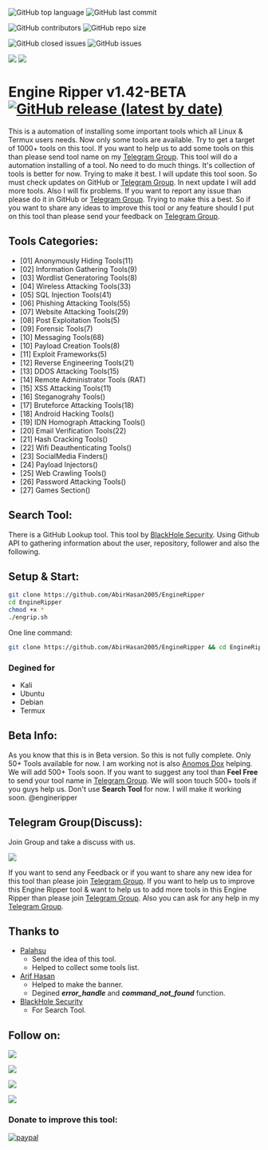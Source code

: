 ![GitHub top language](https://img.shields.io/github/languages/top/AbirHasan2005/EngineRipper)   ![GitHub last commit](https://img.shields.io/github/last-commit/AbirHasan2005/EngineRipper)

![GitHub contributors](https://img.shields.io/github/contributors/AbirHasan2005/EngineRipper)   ![GitHub repo size](https://img.shields.io/github/repo-size/AbirHasan2005/EngineRipper)

![GitHub closed issues](https://img.shields.io/github/issues-closed/AbirHasan2005/EngineRipper)   ![GitHub issues](https://img.shields.io/github/issues/AbirHasan2005/EngineRipper)

<a href="https://github.com/AbirHasan2005?tab=following"><img src="https://img.shields.io/github/followers/AbirHasan2005?style=social"></a>   <a href="https://github.com/AbirHasan2005/EngineRipper/network/members"><img src="https://img.shields.io/github/forks/AbirHasan2005/EngineRipper?style=social"></a>   

# Engine Ripper v1.42-BETA  [![GitHub release (latest by date)](https://img.shields.io/badge/release-v1.4--Beta-blue)](https://github.com/AbirHasan2005/EngineRipper/releases)

This is a automation of installing some important tools which all Linux & Termux users needs. Now only some tools are available. Try to get a target of 1000+ tools on this tool. If you want to help us to add some tools on this than please send tool name on my [Telegram Group](http://t.me/linux_repo). This tool will do a automation installing of a tool. No need to do much things. It's collection of tools is better for now. Trying to make it best. I will update this tool soon. So must check updates on GitHub or [Telegram Group](http://t.me/linux_repo). In next update I will add more tools. Also I will fix problems. If you want to report any issue than please do it in GitHub or [Telegram Group](http://t.me/linux_repo). Trying to make this a best. So if you want to share any ideas to improve this tool or any feature should I put on this tool than please send your feedback on [Telegram Group](http://t.me/linux_repo).


## Tools Categories:
- [01] Anonymously Hiding Tools(11)
- [02] Information Gathering Tools(9)
- [03] Wordlist Generatoring Tools(8)
- [04] Wireless Attacking Tools(33)
- [05] SQL Injection Tools(41)
- [06] Phishing Attacking Tools(55)
- [07] Website Attacking Tools(29)
- [08] Post Exploitation Tools(5)
- [09] Forensic Tools(7)
- [10] Messaging Tools(68)
- [10] Payload Creation Tools(8)
- [11] Exploit Frameworks(5)
- [12] Reverse Engineering Tools(21)
- [13] DDOS Attacking Tools(15)
- [14] Remote Administrator Tools (RAT)
- [15] XSS Attacking Tools(11)
- [16] Steganograhy Tools()
- [17] Bruteforce Attacking Tools(18)
- [18] Android Hacking Tools()
- [19] IDN Homograph Attacking Tools()
- [20] Email Verification Tools(22)
- [21] Hash Cracking Tools()
- [22] Wifi Deauthenticating Tools()
- [23] SocialMedia Finders()
- [24] Payload Injectors()
- [25] Web Crawling Tools()
- [26] Password Attacking Tools()
- [27] Games Section()

## Search Tool:
There is a GitHub Lookup tool. This tool by [BlackHole Security](https://github.com/Gameye98/GINF). Using Github API to gathering information about the user, repository, follower and also the following.

## Setup & Start:
```bash
git clone https://github.com/AbirHasan2005/EngineRipper
cd EngineRipper
chmod +x *
./engrip.sh
```

One line command:
```bash
git clone https://github.com/AbirHasan2005/EngineRipper && cd EngineRipper && chmod +x * && ./engrip.sh
```


### Degined for
- Kali
- Ubuntu
- Debian
- Termux


## Beta Info:
As you know that this is in Beta version. So this is not fully complete. Only 50+ Tools available for now. I am working not is also [Anomos Dox](https://github.com/palahsu) helping. We will add 500+ Tools soon. If you want to suggest any tool than **Feel Free** to send your tool name in [Telegram Group](http://t.me/linux_repo). We will soon touch 500+ tools if you guys help us. Don't use **Search Tool** for now. I will make it working soon. @engineripper


## Telegram Group(Discuss):
Join Group and take a discuss with us.

<a href="https://t.me/linux_repo"><img src="https://img.shields.io/badge/Telegram-Join%20Telegram%20Group-blue.svg?logo=telegram"></a>

If you want to send any Feedback or if you want to share any new idea for this tool than please join [Telegram Group](http://t.me/linux_repo). If you want to help us to improve this Engine Ripper tool & want to help us to add more tools in this Engine Ripper than please join [Telegram Group](http://t.me/linux_repo). Also you can ask for any help in my [Telegram Group](http://t.me/linux_repo).


## Thanks to
- [Palahsu](https://github.com/palahsu)
	- Send the idea of this tool.
	- Helped to collect some tools list.
- [Arif Hasan](http://t.me/bash_lover)
	- Helped to make the banner.
	- Degined ***error_handle*** and ***command_not_found*** function.
- [BlackHole Security](https://github.com/Gameye98/GINF)
	- For Search Tool.


## Follow on:
<p align="left">
<a href="https://github.com/AbirHasan2005"><img src="https://img.shields.io/badge/GitHub-Follow%20on%20GitHub-inactive.svg?logo=github"></a>
</p>
<p align="left">
<a href="https://twitter.com/AbirHasan2005"><img src="https://img.shields.io/badge/Twitter-Follow%20on%20Twitter-informational.svg?logo=twitter"></a>
</p>
<p align="left">
<a href="https://facebook.com/AbirHasan2005"><img src="https://img.shields.io/badge/Facebook-Follow%20on%20Facebook-blue.svg?logo=facebook"></a>
</p>
<p align="left">
<a href="https://instagram.com/AbirHasan2005"><img src="https://img.shields.io/badge/Instagram-Follow%20on%20Instagram-important.svg?logo=instagram"></a>
</p>


### Donate to improve this tool:
[![paypal](https://www.paypalobjects.com/en_US/i/btn/btn_donateCC_LG.gif)](https://paypal.me/AbirHasan2005)
